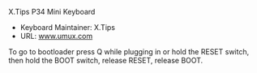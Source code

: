 X.Tips P34 Mini Keyboard

* Keyboard Maintainer: X.Tips
* URL: www.umux.com

To go to bootloader press Q while plugging in or hold the RESET switch, then hold the BOOT switch, release RESET, release BOOT.
